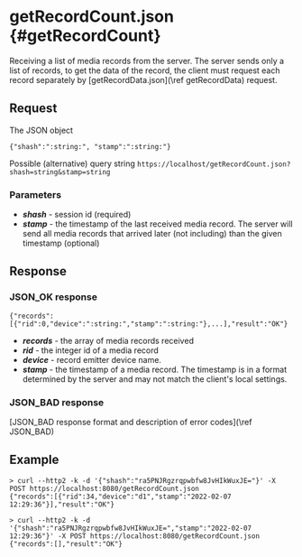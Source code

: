 getRecordCount.json {#getRecordCount}
==========

Receiving a list of media records from the server. The server sends only a list of records, to get the data of the record, the client must request each record separately by [getRecordData.json](\ref getRecordData) request.

Request
------------

The JSON object

~~~~~~~~~~~~~{.java}
{"shash":":string:", "stamp":":string:"}
~~~~~~~~~~~~~

Possible (alternative) query string
`https://localhost/getRecordCount.json?shash=string&stamp=string`

<h3>Parameters</h3>

* _**shash**_ - session id (required)
* _**stamp**_ - the timestamp of the last received media record. The server will send all media records that arrived later (not including) than the given timestamp (optional)

Response
------------

<h3>JSON_OK response</h3>

~~~~~~~~~~~~~{.java}
{"records":[{"rid":0,"device":":string:","stamp":":string:"},...],"result":"OK"}
~~~~~~~~~~~~~

* _**records**_ - the array of media records received
* _**rid**_ - the integer id of a media record
* _**device**_  - record emitter device name.
* _**stamp**_  - the timestamp of a media record. The timestamp is in a format determined by the server and may not match the client's local settings.

<h3>JSON_BAD response</h3>
[JSON_BAD response format and description of error codes](\ref JSON_BAD) 

Example
------------
```
> curl --http2 -k -d '{"shash":"ra5PNJRgzrqpwbfw8JvHIkWuxJE="}' -X POST https://localhost:8080/getRecordCount.json
{"records":[{"rid":34,"device":"d1","stamp":"2022-02-07 12:29:36"}],"result":"OK"}

> curl --http2 -k -d '{"shash":"ra5PNJRgzrqpwbfw8JvHIkWuxJE=","stamp":"2022-02-07 12:29:36"}' -X POST https://localhost:8080/getRecordCount.json
{"records":[],"result":"OK"}
```
